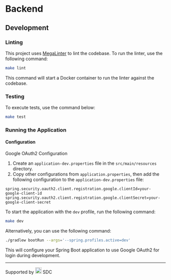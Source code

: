 # Backend 

## Development

### Linting

This project uses [MegaLinter](https://megalinter.io/) to lint the codebase. To run the linter, use the
following command:

```sh
make lint
```

This command will start a Docker container to run the linter against the codebase.

### Testing

To execute tests, use the command below:

```sh
make test
```

### Running the Application

#### Configuration

Google OAuth2 Configuration

1. Create an `application-dev.properties` file in the `src/main/resources` directory.
2. Copy other configurations from `application.properties`, then add the following configuration to the
   `application-dev.properties` file:

```properties
spring.security.oauth2.client.registration.google.clientId=your-google-client-id
spring.security.oauth2.client.registration.google.clientSecret=your-google-client-secret
```

To start the application with the `dev` profile, run the following command:

```sh
make dev
```

Alternatively, you can use the following command:

```sh
./gradlew bootRun --args='--spring.profiles.active=dev'
```

This will configure your Spring Boot application to use Google OAuth2 for login during development.

---
Supported by [<img src="https://github.com/user-attachments/assets/0d4f4ade-a805-4f91-b86a-de29fb0617b1" alt="SDC Icon" width="20">](https://www.instagram.com/nycu_sdc/) SDC
